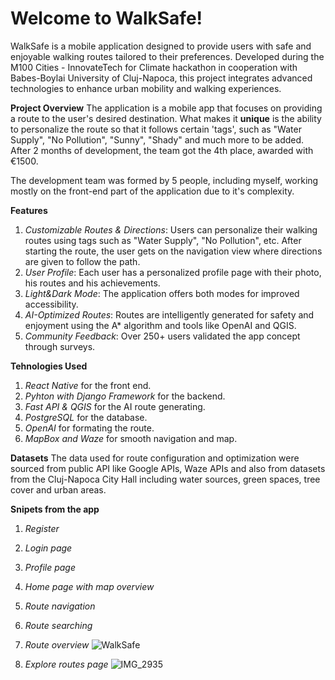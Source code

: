 # Welcome to WalkSafe!

WalkSafe is a mobile application designed to provide users with safe and enjoyable walking routes tailored to their preferences. Developed during the M100 Cities - InnovateTech 
for Climate hackathon in cooperation with Babes-Boylai University of Cluj-Napoca, this project integrates advanced technologies to enhance urban mobility and walking experiences.

**Project Overview**
The application is a mobile app that focuses on providing a route to the user's desired destination. What makes it **unique** is the ability to personalize the route so that it follows certain 'tags', such as "Water Supply", "No Pollution", "Sunny", "Shady" and much more to be added. After 2 months of development, the team got the 4th place, awarded with €1500.

The development team was formed by 5 people, including myself, working mostly on the front-end part of the application due to it's complexity.

**Features**
1. _Customizable Routes & Directions_: Users can personalize their walking routes using tags such as "Water Supply", "No Pollution", etc. After starting the route, the user gets on the navigation view where directions are given to follow the path.
2. _User Profile_: Each user has a personalized profile page with their photo, his routes and his achievements.
3. _Light&Dark Mode_: The application offers both modes for improved accessibility.
4. _AI-Optimized Routes_: Routes are intelligently generated for safety and enjoyment using the A* algorithm and tools like OpenAI and QGIS.
5. _Community Feedback_: Over 250+ users validated the app concept through surveys.

**Tehnologies Used**
1. _React Native_ for the front end.
2. _Pyhton with Django Framework_ for the backend.
3. _Fast API & QGIS_ for the AI route generating.
4. _PostgreSQL_ for the database.
5. _OpenAI_ for formating the route.
6. _MapBox and Waze_ for smooth navigation and map.

**Datasets**
The data used for route configuration and optimization were sourced from public API like Google APIs, Waze APIs and also from datasets from the Cluj-Napoca City Hall including water sources, green spaces, tree cover and urban areas.

**Snipets from the app**
1. _Register_
2. _Login page_
3. _Profile page_
4. _Home page with map overview_
5. _Route navigation_
6. _Route searching_
7. _Route overview_
![WalkSafe](https://github.com/user-attachments/assets/db1b1fae-4ebe-4114-8cde-250257541949)

8. _Explore routes page_
![IMG_2935](https://github.com/user-attachments/assets/f06d19d7-8c6a-4c02-aa56-3ca974cf1e40)

